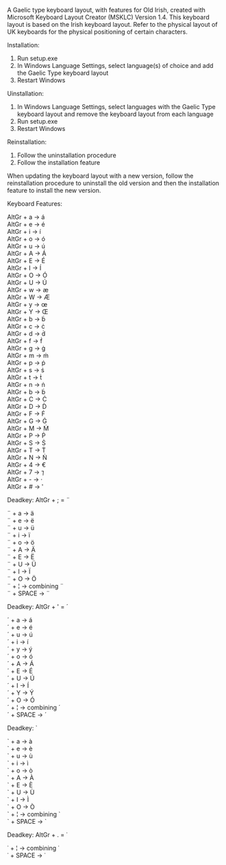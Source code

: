 A Gaelic type keyboard layout, with features for Old Irish, created with Microsoft Keyboard Layout Creator (MSKLC) Version 1.4. This keyboard layout is based on the Irish keyboard layout. Refer to the physical layout of UK keyboards for the physical positioning of certain characters.

Installation:
1) Run setup.exe
2) In Windows Language Settings, select language(s) of choice and add the Gaelic Type keyboard layout
3) Restart Windows

Uinstallation:
1) In Windows Language Settings, select languages with the Gaelic Type keyboard layout and remove the keyboard layout from each language
2) Run setup.exe
3) Restart Windows

Reinstallation:
1) Follow the uninstallation procedure
2) Follow the installation feature

When updating the keyboard layout with a new version, follow the reinstallation procedure to uninstall the old version and then the installation feature to install the new version.

Keyboard Features:

AltGr + a -> á\
AltGr + e -> é\
AltGr + i -> í\
AltGr + o -> ó\
AltGr + u -> ú\
AltGr + A -> Á\
AltGr + E -> É\
AltGr + I -> Í\
AltGr + O -> Ó\
AltGr + U -> Ú\
AltGr + w -> æ\
AltGr + W -> Æ\
AltGr + y -> œ\
AltGr + Y -> Œ\
AltGr + b -> ḃ\
AltGr + c -> ċ\
AltGr + d -> ḋ\
AltGr + f -> ḟ\
AltGr + g -> ġ\
AltGr + m -> ṁ\
AltGr + p -> ṗ\
AltGr + s -> ṡ\
AltGr + t -> ṫ\
AltGr + n -> ṅ\
AltGr + b -> ḃ\
AltGr + C -> Ċ\
AltGr + D -> Ḋ\
AltGr + F -> Ḟ\
AltGr + G -> Ġ\
AltGr + M -> Ṁ\
AltGr + P -> Ṗ\
AltGr + S -> Ṡ\
AltGr + T -> Ṫ\
AltGr + N -> Ṅ\
AltGr + 4 -> €\
AltGr + 7 -> ⁊\
AltGr + - -> ·\
AltGr + # -> ʹ

Deadkey: AltGr + ; = ¨

¨ + a -> ä\
¨ + e -> ë\
¨ + u -> ü\
¨ + i -> ï\
¨ + o -> ö\
¨ + A -> Ä\
¨ + E -> Ë\
¨ + U -> Ü\
¨ + I -> Ï\
¨ + O -> Ö\
¨ + ¦ -> combining ¨\
¨ + SPACE -> ¨

Deadkey: AltGr + ' = ´

´ + a -> á\
´ + e -> é\
´ + u -> ú\
´ + i -> í\
´ + y -> ý\
´ + o -> ó\
´ + A -> Á\
´ + E -> É\
´ + U -> Ú\
´ + I -> Í\
´ + Y -> Ý\
´ + O -> Ó\
´ + ¦ -> combining ´\
´ + SPACE -> ´

Deadkey: `

\` + a -> à\
\` + e -> è\
\` + u -> ù\
\` + i -> ì\
\` + o -> ò\
\` + A -> À\
\` + E -> È\
\` + U -> Ù\
\` + I -> Ì\
\` + O -> Ò\
\` + ¦ -> combining \`\
\` + SPACE -> \`

Deadkey: AltGr + . = ˙

˙ + ¦ -> combining ˙\
˙ + SPACE -> ˙
